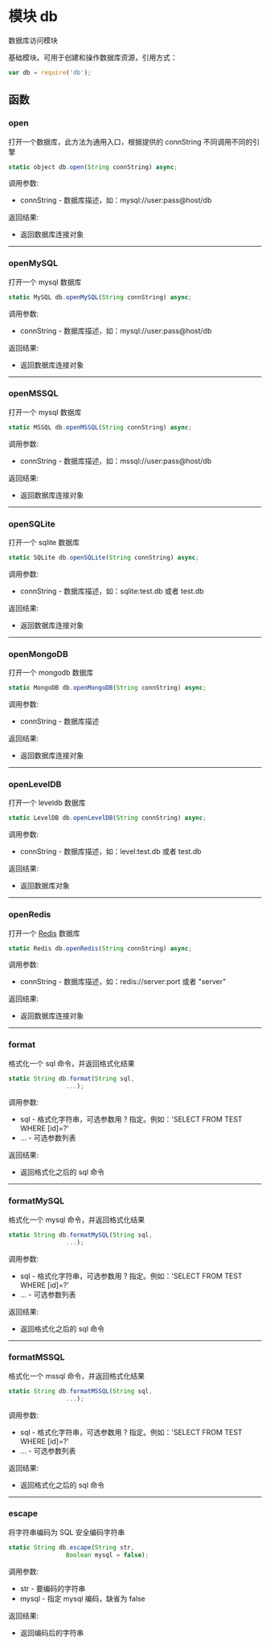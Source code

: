 # 模块 db
数据库访问模块

基础模块。可用于创建和操作数据库资源，引用方式：
```JavaScript
var db = require('db');
```
## 函数
        
### open
打开一个数据库，此方法为通用入口，根据提供的 connString 不同调用不同的引擎
```JavaScript
static object db.open(String connString) async;
```

调用参数:
* connString - 数据库描述，如：mysql://user:pass\@host/db

返回结果:
* 返回数据库连接对象

--------------------------
### openMySQL
打开一个 mysql 数据库
```JavaScript
static MySQL db.openMySQL(String connString) async;
```

调用参数:
* connString - 数据库描述，如：mysql://user:pass\@host/db

返回结果:
* 返回数据库连接对象

--------------------------
### openMSSQL
打开一个 mysql 数据库
```JavaScript
static MSSQL db.openMSSQL(String connString) async;
```

调用参数:
* connString - 数据库描述，如：mssql://user:pass\@host/db

返回结果:
* 返回数据库连接对象

--------------------------
### openSQLite
打开一个 sqlite 数据库
```JavaScript
static SQLite db.openSQLite(String connString) async;
```

调用参数:
* connString - 数据库描述，如：sqlite:test.db 或者 test.db

返回结果:
* 返回数据库连接对象

--------------------------
### openMongoDB
打开一个 mongodb 数据库
```JavaScript
static MongoDB db.openMongoDB(String connString) async;
```

调用参数:
* connString - 数据库描述

返回结果:
* 返回数据库连接对象

--------------------------
### openLevelDB
打开一个 leveldb 数据库
```JavaScript
static LevelDB db.openLevelDB(String connString) async;
```

调用参数:
* connString - 数据库描述，如：level:test.db 或者 test.db

返回结果:
* 返回数据库对象

--------------------------
### openRedis
打开一个 [Redis](../../object/ifs/Redis.md) 数据库
```JavaScript
static Redis db.openRedis(String connString) async;
```

调用参数:
* connString - 数据库描述，如：redis://server:port 或者 "server"

返回结果:
* 返回数据库连接对象

--------------------------
### format
格式化一个 sql 命令，并返回格式化结果
```JavaScript
static String db.format(String sql,
                ...);
```

调用参数:
* sql - 格式化字符串，可选参数用 ? 指定。例如：'SELECT FROM TEST WHERE [id]=?'
* ... - 可选参数列表

返回结果:
* 返回格式化之后的 sql 命令

--------------------------
### formatMySQL
格式化一个 mysql 命令，并返回格式化结果
```JavaScript
static String db.formatMySQL(String sql,
                ...);
```

调用参数:
* sql - 格式化字符串，可选参数用 ? 指定。例如：'SELECT FROM TEST WHERE [id]=?'
* ... - 可选参数列表

返回结果:
* 返回格式化之后的 sql 命令

--------------------------
### formatMSSQL
格式化一个 mssql 命令，并返回格式化结果
```JavaScript
static String db.formatMSSQL(String sql,
                ...);
```

调用参数:
* sql - 格式化字符串，可选参数用 ? 指定。例如：'SELECT FROM TEST WHERE [id]=?'
* ... - 可选参数列表

返回结果:
* 返回格式化之后的 sql 命令

--------------------------
### escape
将字符串编码为 SQL 安全编码字符串
```JavaScript
static String db.escape(String str,
                Boolean mysql = false);
```

调用参数:
* str - 要编码的字符串
* mysql - 指定 mysql 编码，缺省为 false

返回结果:
* 返回编码后的字符串

